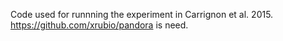 Code used for runnning the experiment in Carrignon et al. 2015. https://github.com/xrubio/pandora is need.

